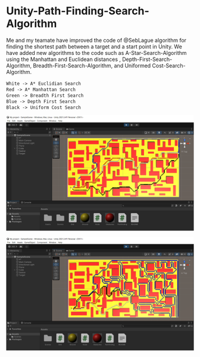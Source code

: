 # Unity-Path-Finding-Search-Algorithm

Me and my teamate have improved the code of @SebLague algorithm for finding the shortest path between a target and a start point in Unity. We have added new algorithms to the code such as A-Star-Search-Algorithm using the Manhattan and Euclidean distances , Depth-First-Search-Algorithm, Breadth-First-Search-Algorithm, and Uniformed Cost-Search-Algorithm.

```
White -> A* Euclidian Search
Red -> A* Manhattan Search
Green -> Breadth First Search
Blue -> Depth First Search
Black -> Uniform Cost Search
```

![](./Assets/4.PNG)

![](./Assets/2.PNG)
